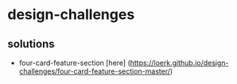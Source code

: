 # design-challenges

## solutions 
- four-card-feature-section
  [here] (https://loerk.github.io/design-challenges/four-card-feature-section-master/)